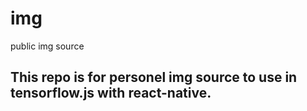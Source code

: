 # img
public img source

## This repo is for personel img source to use in tensorflow.js with react-native.
